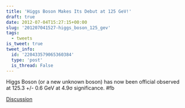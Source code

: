 ```yaml
---
title: 'Higgs Boson Makes Its Debut at 125 GeV!'
draft: true
date: 2012-07-04T15:27:15+00:00
slug: '201207041527-higgs_boson_125_gev'
tags:
  - tweets
is_tweet: true
tweet_info:
  id: '220433579065360384'
  type: 'post'
  is_thread: False
---
```




Higgs Boson (or a new unknown boson) has now been official observed at 125.3 +/- 0.6 GeV at 4.9σ significance. #fb

[Discussion](https://x.com/sytelus/status/220433579065360384)
